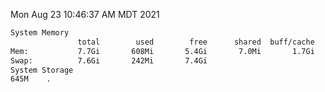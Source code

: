 Mon Aug 23 10:46:37 AM MDT 2021
```bash
System Memory
               total        used        free      shared  buff/cache   available
Mem:           7.7Gi       608Mi       5.4Gi       7.0Mi       1.7Gi       6.8Gi
Swap:          7.6Gi       242Mi       7.4Gi
System Storage
645M	.
```
```bash
